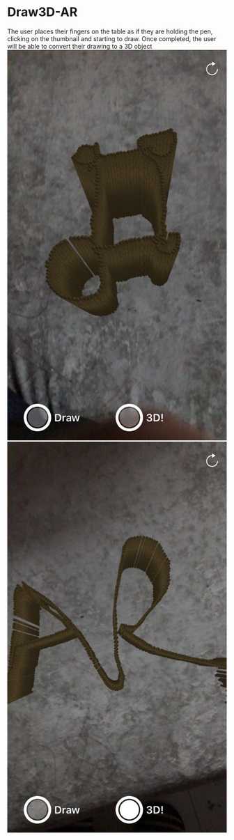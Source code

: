 # Draw3D-AR
The user places their fingers on the table as if they are holding the pen, clicking on the thumbnail and starting to draw. Once completed, the user will be able to convert their drawing to a 3D object
![Image text](https://github.com/hgzqfootball/Draw3D-AR/blob/master/WechatIMG232.jpeg)
![Image text](https://github.com/hgzqfootball/Draw3D-AR/blob/master/WechatIMG233.jpeg)

